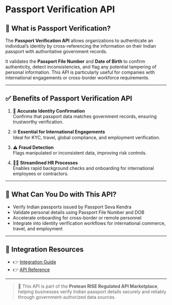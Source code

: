 # Passport Verification API

## 📘 What is Passport Verification?

The **Passport Verification API** allows organizations to authenticate an individual’s identity by cross-referencing the information on their Indian passport with authoritative government records.

It validates the **Passport File Number** and **Date of Birth** to confirm authenticity, detect inconsistencies, and flag any potential tampering of personal information. This API is particularly useful for companies with international engagements or cross-border workforce requirements.

---

## ✅ Benefits of Passport Verification API

1. 🧾 **Accurate Identity Confirmation**  
   Confirms that passport data matches government records, ensuring trustworthy verification.

2. 🌐 **Essential for International Engagements**  
   Ideal for KYC, travel, global compliance, and employment verification.

3. ⚠️ **Fraud Detection**  
   Flags manipulated or inconsistent data, improving risk controls.

4. 🧑‍💼 **Streamlined HR Processes**  
   Enables rapid background checks and onboarding for international employees or contractors.

---

## 💼 What Can You Do with This API?

- Verify Indian passports issued by Passport Seva Kendra  
- Validate personal details using Passport File Number and DOB  
- Accelerate onboarding for cross-border or remote personnel  
- Integrate into identity verification workflows for international commerce, travel, and employment

---

## 🔗 Integration Resources

- 👉 [Integration Guide](https://docs.risewithprotean.io/57/integration-guide)  
- 👉 [API Reference](https://docs.risewithprotean.io/57/api-reference)

---

> 📌 This API is part of the **Protean RISE Regulated API Marketplace**, helping businesses verify Indian passport details securely and reliably through government-authorized data sources.
